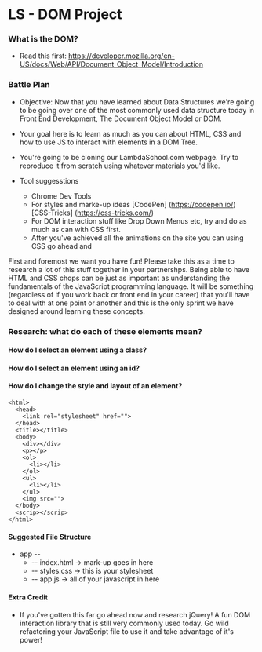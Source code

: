 # LS - DOM Project 

### What is the DOM?
- Read this first: https://developer.mozilla.org/en-US/docs/Web/API/Document_Object_Model/Introduction

### Battle Plan
 - Objective: Now that you have learned about Data Structures we're going to be going over one of the most commonly used data structure today in Front End Development, The Document Object Model or DOM.
 - Your goal here is to learn as much as you can about HTML, CSS and how to use JS to interact with elements in a DOM Tree.
 - You're going to be cloning our LambdaSchool.com webpage. Try to reproduce it from scratch using whatever materials you'd like. 

  - Tool suggesstions
    - Chrome Dev Tools
    - For styles and marke-up ideas [CodePen] (https://codepen.io/) [CSS-Tricks] (https://css-tricks.com/)
    - For DOM interaction stuff like Drop Down Menus etc, try and do as much as can with CSS first. 
    - After you've achieved all the animations on the site you can using CSS go ahead and 

First and foremost we want you have fun! Please take this as a time to research a lot of this stuff together in your partnershps. Being able to have HTML and CSS chops can be just as important as understanding the fundamentals of the JavaScript programming language. It will be something (regardless of if you work back or front end in your career) that you'll have to deal with at one point or another and this is the only sprint we have designed around learning these concepts. 

### Research: what do each of these elements mean? 
  #### How do I select an element using a class?
  #### How do I select an element using an id?
  #### How do I change the style and layout of an element?

```
<html> 
  <head>
    <link rel="stylesheet" href="">
  </head>
  <title></title>
  <body>
    <div></div>
    <p></p>
    <ol>
      <li></li>
    </ol>
    <ul>
      <li></li>
    </ul>
    <img src="">
  </body>
  <scrip></scrip>
</html>
```

 #### Suggested File Structure
  - app --
    - -- index.html -> mark-up goes in here
    - -- styles.css -> this is your stylesheet
    - -- app.js -> all of your javascript in here

 #### Extra Credit
  - If you've gotten this far go ahead now and research jQuery! A fun DOM interaction library that is still very commonly used today. Go wild refactoring your JavaScript file to use it and take advantage of it's power!